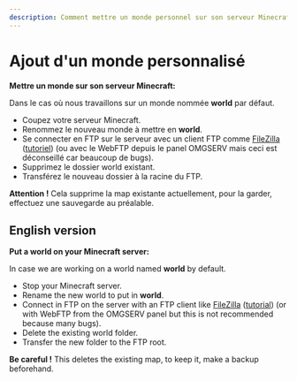 ```yaml
---
description: Comment mettre un monde personnel sur son serveur Minecraft ?
---
```


# Ajout d'un monde personnalisé

**Mettre un monde sur son serveur Minecraft:**

Dans le cas où nous travaillons sur un monde nommée **world** par défaut.

* Coupez votre serveur Minecraft.
* Renommez le nouveau monde à mettre en **world**.
* Se connecter en FTP sur le serveur avec un client FTP comme [FileZilla](https://filezilla-project.org/download.php?type=client) \([tutoriel](https://www.omgserv.com/fr/faq-minecraft/comment_cr_er_et_utiliser_mon_acc_s_ftp-66/)\) \(ou avec le WebFTP depuis le panel OMGSERV mais ceci est déconseillé car beaucoup de bugs\).
* Supprimez le dossier world existant.
* Transférez le nouveau dossier à la racine du FTP.

**Attention !** Cela supprime la map existante actuellement, pour la garder, effectuez une sauvegarde au préalable.

## English version

**Put a world on your Minecraft server:**

In case we are working on a world named **world** by default.

* Stop your Minecraft server.
* Rename the new world to put in **world**.
* Connect in FTP on the server with an FTP client like [FileZilla](https://filezilla-project.org/download.php?type=client) \([tutorial](https://www.omgserv.com/en/faq-minecraft/how_to_create_and_use_ftp_acces-86/)\) \(or with WebFTP from the OMGSERV panel but this is not recommended because many bugs\). 
* Delete the existing world folder.
* Transfer the new folder to the FTP root.

**Be careful !** This deletes the existing map, to keep it, make a backup beforehand.


